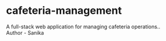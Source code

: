 # cafeteria-management
A full-stack web application for managing cafeteria operations..
<br>
Author - Sanika 
